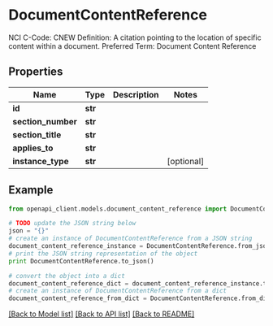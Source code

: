 # DocumentContentReference

NCI C-Code: CNEW Definition: A citation pointing to the location of specific content within a document. Preferred Term: Document Content Reference

## Properties
Name | Type | Description | Notes
------------ | ------------- | ------------- | -------------
**id** | **str** |  | 
**section_number** | **str** |  | 
**section_title** | **str** |  | 
**applies_to** | **str** |  | 
**instance_type** | **str** |  | [optional] 

## Example

```python
from openapi_client.models.document_content_reference import DocumentContentReference

# TODO update the JSON string below
json = "{}"
# create an instance of DocumentContentReference from a JSON string
document_content_reference_instance = DocumentContentReference.from_json(json)
# print the JSON string representation of the object
print DocumentContentReference.to_json()

# convert the object into a dict
document_content_reference_dict = document_content_reference_instance.to_dict()
# create an instance of DocumentContentReference from a dict
document_content_reference_from_dict = DocumentContentReference.from_dict(document_content_reference_dict)
```
[[Back to Model list]](../README.md#documentation-for-models) [[Back to API list]](../README.md#documentation-for-api-endpoints) [[Back to README]](../README.md)



